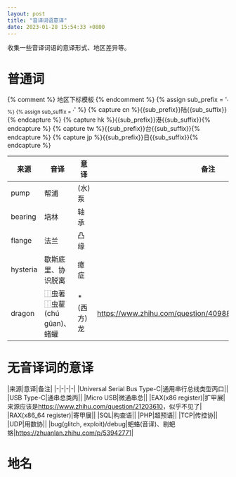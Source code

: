 ```yaml
---
layout: post
title: "音译词语意译"
date: 2023-01-28 15:54:33 +0800
---
```

收集一些音译词语的意译形式、地区差异等。

# 普通词

{% comment %} 地区下标模板 {% endcomment %}
{% assign sub_prefix = '<sub style="color: #lightgray;">' %}
{% assign sub_suffix = '</sub>' %}
{% capture cn %}{{sub_prefix}}陆{{sub_suffix}}{% endcapture %}
{% capture hk %}{{sub_prefix}}港{{sub_suffix}}{% endcapture %}
{% capture tw %}{{sub_prefix}}台{{sub_suffix}}{% endcapture %}
{% capture jp %}{{sub_prefix}}日{{sub_suffix}}{% endcapture %}

|来源|音译|意译|备注|
|-|-|-|-|
|pump|帮浦|(水)泵||
|bearing|培林|轴承||
|flange|法兰|凸缘||
|hysteria|歇斯底里、协识脱离|癔症||
|dragon|⿰虫著⿰虫雚(chú gūan)、蝫蠸|*(西方)龙|<https://www.zhihu.com/question/40988523/answer/1863427497>|

# 无音译词的意译

|来源|意译|备注|
|-|-|-|-|
|Universal Serial Bus Type-C|通用串行总线类型丙口||
|USB Type-C|通串总类丙||
|Micro USB|微通串总||
|EAX(x86 register)|扩甲展|来源应该是<https://www.zhihu.com/question/21203610>，似乎不见了|
|RAX(x86_64 register)|寄甲展||
|SQL|构查语||
|PHP|超预语||
|TCP|传控协||
|UDP|用数协||
|bug(glitch, exploit)/debug|蚆蛒(音译)、剔蚆蛒|<https://zhuanlan.zhihu.com/p/53942771>|

# 地名


